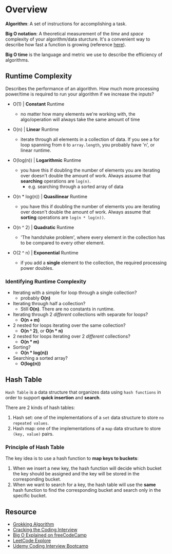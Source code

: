 # Overview

**Algorithm**: A set of instructions for accomplishing a task.

**Big O notation**: A theoretical measurement of the *time* and *space* complexity of your algorithm/data sturcture. It's a convenient way to describe how fast a function is growing (reference [here](https://yourbasic.org/algorithms/big-o-notation-explained/)).

**Big O time** is the language and metric we use to describe the efficiency of algorithms.

## Runtime Complexity

Describes the performance of an algorithm. How much more processing power/time is required to run your algorithm if we increase the inputs?
- O(1) | **Constant** Runtime
    - no matter how many elements we're working with, the algo/operation will always take the same amount of time

- O(n) | **Linear** Runtime
    - iterate through all elements in a collection of data. If you see a for loop spanning from `0` to `array.length`, you probably have 'n', or linear runtime.

- O(log(n)) | **Logarithmic** Runtime
    - you have this if doubling the number of elements you are iterating over doesn't double the amount of work. Always assume that **searching** operations are `log(n)`. 
        - e.g. searching through a sorted array of data

- O(n * log(n)) | **Quasilinear** Runtime
    - you have this if doubling the number of elements you are iterating over doesn't double the amount of work. Always assume that **sorting** operations are `log(n * log(n))`.

- O(n ^ 2) | **Quadratic** Runtime
    - 'The handshake problem', where every element in the collection has to be compared to every other element.

- O(2 ^ n) | **Exponential** Runtime
    - if you add a **single** element to the collection, the required processing power doubles. 

### Identifying Runtime Complexity
- Iterating with a simple for loop through a single collection?
    - probably **O(n)**
- Iterating through half a collection?
    - Still **O(n)**. There are no constants in runtime.
- Iterating through 2 *different* collections with separate for loops?
    - **O(n + m)**
- 2 nested for loops iterating over the same collection?
    - **O(n ^ 2)**, or **O(n * n)**
- 2 nested for loops iterating over 2 *different* collections?
    - **O(n * m)**
- Sorting?
    - **O(n * log(n))**
- Searching a sorted array?
    - **O(log(n))**

## Hash Table

`Hash Table` is a data structure that organizes data using `hash functions` in order to support **quick insertion** and **search**.

There are 2 kinds of hash tables:
1. Hash set: one of the implementations of a `set` data structure to store `no repeated values`.
2. Hash map: one of the implementations of a `map` data structure to store `(key, value)` pairs.

### Principle of Hash Table

The key idea is to use a hash function to **map keys to buckets**:
1. When we insert a new key, the hash function will decide which bucket the key should be assigned and the key will be stored in the corresponding bucket.
2. When we want to search for a key, the hash table will use the **same** hash function to find the corresponding bucket and search only in the specific bucket.

## Resource
- [Grokking Algorithm](https://www.manning.com/books/grokking-algorithms)
- [Cracking the Coding Interview](http://www.crackingthecodinginterview.com/)
- [Big O Explained on freeCodeCamp](https://www.freecodecamp.org/news/big-o-notation-why-it-matters-and-why-it-doesnt-1674cfa8a23c/)
- [LeetCode Explore](https://leetcode.com/explore)
- [Udemy Coding Interview Bootcamp](https://www.udemy.com/course/coding-interview-bootcamp-algorithms-and-data-structure/)